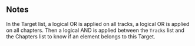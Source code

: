 ## Notes

In the Target list, a logical OR is applied on all tracks, a logical OR is applied on all chapters.
Then a logical AND is applied between the `Tracks` list and the Chapters list to know
if an element belongs to this Target.

